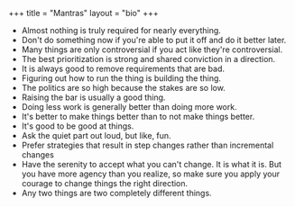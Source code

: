 +++
title = "Mantras"
layout = "bio"
+++

* Almost nothing is truly required for nearly everything.
* Don't do something now if you're able to put it off and do it better later.
* Many things are only controversial if you act like they're controversial.
* The best prioritization is strong and shared conviction in a direction.
* It is always good to remove requirements that are bad.
* Figuring out how to run the thing is building the thing.
* The politics are so high because the stakes are so low.
* Raising the bar is usually a good thing.
* Doing less work is generally better than doing more work.
* It's better to make things better than to not make things better.
* It's good to be good at things.
* Ask the quiet part out loud, but like, fun.
* Prefer strategies that result in step changes rather than incremental changes
* Have the serenity to accept what you can't change. It is what it is. But you have more agency than you realize, so make sure you apply your courage to change things the right direction.
* Any two things are two completely different things.
